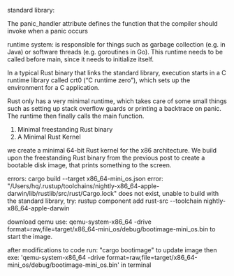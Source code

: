 
<!-- concepts -->

 standard library:

 The panic_handler attribute defines the function that the compiler should invoke when a panic occurs

runtime system: is responsible for things such as garbage collection (e.g. in Java) or software threads (e.g. goroutines in Go). This runtime needs to be called before main, since it needs to initialize itself.

In a typical Rust binary that links the standard library, execution starts in a C runtime library called crt0 (“C runtime zero”), which sets up the environment for a C application.

Rust only has a very minimal runtime, which takes care of some small things such as setting up stack overflow guards or printing a backtrace on panic. The runtime then finally calls the main function.

1. Minimal freestanding Rust binary
2. A Minimal Rust Kernel

we create a minimal 64-bit Rust kernel for the x86 architecture. We build upon the freestanding Rust binary from the previous post to create a bootable disk image, that prints something to the screen.

errors:
cargo build --target x86_64-mini_os.json
error: "/Users/hq/.rustup/toolchains/nightly-x86_64-apple-darwin/lib/rustlib/src/rust/Cargo.lock" does not exist, unable to build with the standard library, try:
        rustup component add rust-src --toolchain nightly-x86_64-apple-darwin

download qemu use: qemu-system-x86_64 -drive format=raw,file=target/x86_64-mini_os/debug/bootimage-mini_os.bin
to start the image.

after modifications to code run: "cargo bootimage" to update image then exe: 'qemu-system-x86_64 -drive format=raw,file=target/x86_64-mini_os/debug/bootimage-mini_os.bin' in terminal
